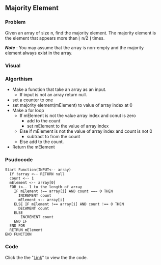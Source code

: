 ## Majority Element

### Problem
Given an array of size n, find the majority element. The majority element is the element that appears more than ⌊ n/2 ⌋ times.

__*Note*__ : You may assume that the array is non-empty and the majority element always exist in the array.

### Visual

### Algorthism
* Make a function that take an array as an input.
  * If input is not an array return null. 
* set a counter to one
* set majority element(mElement) to value of array index at 0
* Make a for loop 
  *  If mElement is not the value array index and conut is zero
      * add to the count
      * set mElement to the value of array index
  * Else if mElement is not the value of array index and count is not 0
      * subtract to from the count 
  * Else add to the count.
* Return the mElement

### Psudocode
````
Start Function(INPUT<-- array)
  If !array <-- RETURN null
  count <-- 1
  mElement <-- array[0]
  FOR i<-- 1 to the length of array
    IF mElement !== array[i] AND count === 0 THEN
      INCREMENT count
      mElement <-- array[i]
    ELSE IF mElement !== array[i] AND count !== 0 THEN
      DECAMENT count
    ELSE 
       INCREMENT count
    END IF
  END FOR
  RETRUN mElement
END FUNCTION
````
### Code
 Click the the "[Link](majorityElement.js)" to view the the code. 